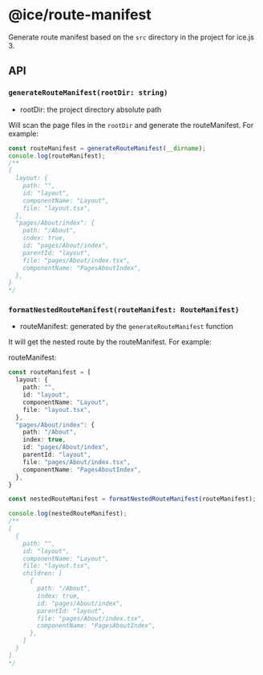 # @ice/route-manifest

Generate route manifest based on the `src` directory in the project for ice.js 3.

## API

### `generateRouteManifest(rootDir: string)`

- rootDir: the project directory absolute path

Will scan the page files in the `rootDir` and generate the routeManifest. For example:

```ts
const routeManifest = generateRouteManifest(__dirname);
console.log(routeManifest);
/**
[
  layout: {
    path: "",
    id: "layout",
    componentName: "Layout",
    file: "layout.tsx",
  },
  "pages/About/index": {
    path: "/About",
    index: true,
    id: "pages/About/index",
    parentId: "layout",
    file: "pages/About/index.tsx",
    componentName: "PagesAboutIndex",
  },
}
*/
```

### `formatNestedRouteManifest(routeManifest: RouteManifest)`

- routeManifest: generated by the `generateRouteManifest` function

It will get the nested route by the routeManifest. For example:

routeManifest:

```ts
const routeManifest = [
  layout: {
    path: "",
    id: "layout",
    componentName: "Layout",
    file: "layout.tsx",
  },
  "pages/About/index": {
    path: "/About",
    index: true,
    id: "pages/About/index",
    parentId: "layout",
    file: "pages/About/index.tsx",
    componentName: "PagesAboutIndex",
  },
}

const nestedRouteManifest = formatNestedRouteManifest(routeManifest);

console.log(nestedRouteManifest);
/**
[
  {
    path: "",
    id: "layout",
    componentName: "Layout",
    file: "layout.tsx",
    children: [
      {
        path: "/About",
        index: true,
        id: "pages/About/index",
        parentId: "layout",
        file: "pages/About/index.tsx",
        componentName: "PagesAboutIndex",
      },
    ]
  }
]
*/
```

